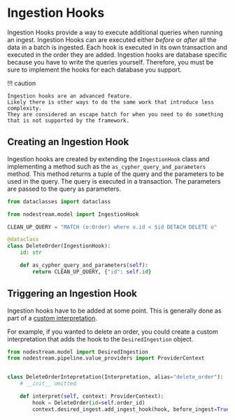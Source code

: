 # Ingestion Hooks

Ingestion Hooks provide a way to execute additional queries when running an ingest. 
Ingestion Hooks can are executed either _before_ or _after_ all the data in a batch is ingested.
Each hook is executed in its own transaction and executed in the order they are added.
Ingestion hooks are database specific because you have to write the queries yourself. 
Therefore, you must be sure to implement the hooks for each database you support. 

!!! caution

    Ingestion hooks are an advanced feature. 
    Likely there is other ways to do the same work that introduce less complexity.
    They are considered an escape hatch for when you need to do something that is not supported by the framework.


## Creating an Ingestion Hook

Ingestion hooks are created by extending the `IngestionHook` class and implementing a method such as the `as_cypher_query_and_parameters` method. This method returns a tuple of the query and the parameters to be used in the query. The query is executed in a transaction. The parameters are passed to the query as parameters. 

```python
from dataclasses import dataclass

from nodestream.model import IngestionHook

CLEAN_UP_QUERY = "MATCH (o:Order) where o.id < $id DETACH DELETE o"

@dataclass
class DeleteOrder(IngestionHook):
    id: str

    def as_cypher_query_and_parameters(self):
        return CLEAN_UP_QUERY, {"id": self.id}
```

## Triggering an Ingestion Hook

Ingestion hooks have to be added at some point. 
This is generally done as part of a [custom interpretation](./creating-your-own-interpretation.md).

For example, if you wanted to delete an order, you could create a custom interpretation that adds the hook to the `DesiredIngestion` object.

```python
from nodestream.model import DesiredIngestion
from nodestream.pipeline.value_providers import ProviderContext


class DeleteOrderIntepretation(Interpretation, alias="delete_order"):
    # __init__ omitted 

    def interpret(self, context: ProviderContext):
        hook = DeleteOrder(id=self.order_id)
        context.desired_ingest.add_ingest_hook(hook, before_ingest=True) 
```
